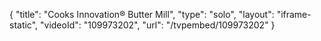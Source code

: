 {
    "title": "Cooks Innovation&reg; Butter Mill",
    "type": "solo",
    "layout": "iframe-static",
    "videoId": "109973202",
    "url": "\/tvpembed\/109973202"
}